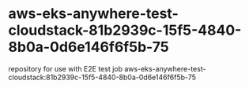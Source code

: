 # aws-eks-anywhere-test-cloudstack-81b2939c-15f5-4840-8b0a-0d6e146f6f5b-75
repository for use with E2E test job aws-eks-anywhere-test-cloudstack:81b2939c-15f5-4840-8b0a-0d6e146f6f5b-75
